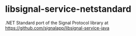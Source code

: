 # libsignal-service-netstandard
.NET Standard port of the Signal Protocol library at https://github.com/signalapp/libsignal-service-java
